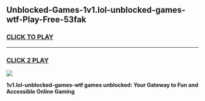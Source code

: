 
## Unblocked-Games-1v1.lol-unblocked-games-wtf-Play-Free-53fak
<h3>
<a href="https://premium76.site?title=1v1.lol-unblocked-games-wtf&ref=23A">CLICK TO PLAY</a></h3>
<hr>

<h3>
<a href="https://premium76.site?title=1v1.lol-unblocked-games-wtf&ref=23A">CLICK 2 PLAY</a>
  
</h3>

<a href="https://premium76.site?title=1v1.lol-unblocked-games-wtf&ref=23A"><img src="https://clearcache.store/games.png"></a>


**1v1.lol-unblocked-games-wtf games unblocked: Your Gateway to Fun and Accessible Online Gaming**

